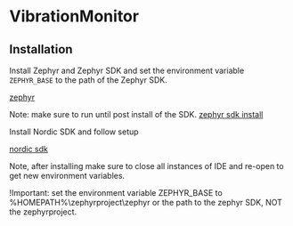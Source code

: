 # VibrationMonitor

## Installation

Install Zephyr and Zephyr SDK and set the environment variable `ZEPHYR_BASE` to the path of the Zephyr SDK.

[zephyr](https://docs.zephyrproject.org/latest/develop/getting_started/index.html)

Note: make sure to run until post install of the SDK. [zephyr sdk install](https://docs.zephyrproject.org/latest/develop/getting_started/index.html#install-the-zephyr-sdk)

Install Nordic SDK and follow setup

[nordic sdk](https://academy.nordicsemi.com/courses/nrf-connect-sdk-fundamentals/lessons/lesson-1-nrf-connect-sdk-introduction/)

Note, after installing make sure to close all instances of IDE and re-open to get new environment variables.

!Important: set the environment variable ZEPHYR_BASE to %HOMEPATH%\zephyrproject\zephyr or the path to the zephyr SDK, NOT the zephyrproject.
